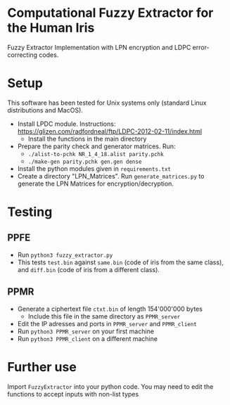 # Computational Fuzzy Extractor for the Human Iris
 Fuzzy Extractor Implementation with LPN encryption and LDPC error-correcting codes.
 
# Setup
This software has been tested for Unix systems only (standard Linux distributions and MacOS).

* Install LPDC module. Instructions: https://glizen.com/radfordneal/ftp/LDPC-2012-02-11/index.html
  * Install the functions in the main directory
* Prepare the parity check and generator matrices. Run:
  * ```./alist-to-pchk NR_1_4_18.alist parity.pchk ```
  * ```./make-gen parity.pchk gen.gen dense```
* Install the python modules given in `requirements.txt`
* Create a directory "LPN_Matrices". Run `generate_matrices.py` to generate the LPN Matrices for encryption/decryption.

# Testing
## PPFE
* Run `python3 fuzzy_extractor.py`
* This tests `test.bin` against `same.bin` (code of iris from the same class), and `diff.bin` (code of iris from a different class).
## PPMR
* Generate a ciphertext file `ctxt.bin` of length 154'000'000 bytes
  * Include this file in the same directory as `PPMR_server`
* Edit the IP adresses and ports in `PPMR_server` and `PPMR_client`
* Run `python3 PPMR_server` on your first machine
* Run `python3 PPMR_client` on a different machine

# Further use
Import `FuzzyExtractor` into your python code. You may need to edit the functions to accept inputs with non-list types
